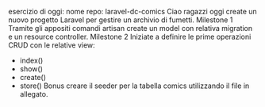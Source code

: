 esercizio di oggi:
nome repo: laravel-dc-comics
Ciao ragazzi
oggi create un nuovo progetto Laravel per gestire un archivio di fumetti.
Milestone 1
Tramite gli appositi comandi artisan create un model con relativa migration e un resource controller.
Milestone 2
Iniziate a definire le prime operazioni CRUD con le relative view:
- index()
- show()
- create()
- store()
Bonus
creare il seeder per la tabella comics utilizzando il file in allegato.